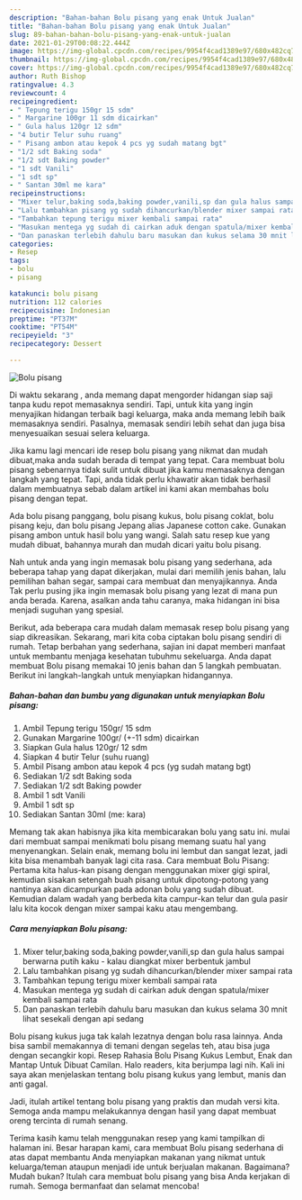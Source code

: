 ```yaml
---
description: "Bahan-bahan Bolu pisang yang enak Untuk Jualan"
title: "Bahan-bahan Bolu pisang yang enak Untuk Jualan"
slug: 89-bahan-bahan-bolu-pisang-yang-enak-untuk-jualan
date: 2021-01-29T00:08:22.444Z
image: https://img-global.cpcdn.com/recipes/9954f4cad1389e97/680x482cq70/bolu-pisang-foto-resep-utama.jpg
thumbnail: https://img-global.cpcdn.com/recipes/9954f4cad1389e97/680x482cq70/bolu-pisang-foto-resep-utama.jpg
cover: https://img-global.cpcdn.com/recipes/9954f4cad1389e97/680x482cq70/bolu-pisang-foto-resep-utama.jpg
author: Ruth Bishop
ratingvalue: 4.3
reviewcount: 4
recipeingredient:
- " Tepung terigu 150gr 15 sdm"
- " Margarine 100gr 11 sdm dicairkan"
- " Gula halus 120gr 12 sdm"
- "4 butir Telur suhu ruang"
- " Pisang ambon atau kepok 4 pcs yg sudah matang bgt"
- "1/2 sdt Baking soda"
- "1/2 sdt Baking powder"
- "1 sdt Vanili"
- "1 sdt sp"
- " Santan 30ml me kara"
recipeinstructions:
- "Mixer telur,baking soda,baking powder,vanili,sp dan gula halus sampai berwarna putih kaku kalau diangkat mixer berbentuk jambul"
- "Lalu tambahkan pisang yg sudah dihancurkan/blender mixer sampai rata"
- "Tambahkan tepung terigu mixer kembali sampai rata"
- "Masukan mentega yg sudah di cairkan aduk dengan spatula/mixer kembali sampai rata"
- "Dan panaskan terlebih dahulu baru masukan dan kukus selama 30 mnit lihat sesekali dengan api sedang"
categories:
- Resep
tags:
- bolu
- pisang

katakunci: bolu pisang 
nutrition: 112 calories
recipecuisine: Indonesian
preptime: "PT37M"
cooktime: "PT54M"
recipeyield: "3"
recipecategory: Dessert

---
```



![Bolu pisang](https://img-global.cpcdn.com/recipes/9954f4cad1389e97/680x482cq70/bolu-pisang-foto-resep-utama.jpg)

Di waktu  sekarang , anda memang dapat mengorder hidangan siap saji tanpa kudu repot memasaknya sendiri. Tapi, untuk kita yang ingin menyajikan hidangan terbaik bagi keluarga, maka anda memang lebih baik memasaknya sendiri. Pasalnya, memasak sendiri lebih sehat dan juga bisa menyesuaikan sesuai selera keluarga.

Jika kamu lagi mencari ide resep bolu pisang yang nikmat dan mudah dibuat,maka anda sudah berada di tempat yang tepat. Cara membuat bolu pisang  sebenarnya tidak sulit untuk dibuat jika kamu memasaknya dengan langkah yang tepat. Tapi, anda tidak perlu khawatir akan tidak berhasil dalam membuatnya 
sebab dalam artikel ini kami akan membahas bolu pisang dengan tepat.  

Ada bolu pisang panggang, bolu pisang kukus, bolu pisang coklat, bolu pisang keju, dan bolu pisang Jepang alias Japanese cotton cake. Gunakan pisang ambon untuk hasil bolu yang wangi. Salah satu resep kue yang mudah dibuat, bahannya murah dan mudah dicari yaitu bolu pisang.

Nah untuk anda yang ingin memasak bolu pisang yang sederhana, ada beberapa tahap yang dapat dikerjakan, mulai dari memilih jenis bahan, lalu pemilihan bahan segar, sampai cara membuat dan menyajikannya. Anda Tak perlu pusing jika ingin memasak bolu pisang yang lezat di mana pun anda berada. Karena, asalkan anda  tahu caranya, maka hidangan ini bisa menjadi suguhan yang spesial.

Berikut, ada beberapa cara mudah dalam memasak resep bolu pisang yang siap dikreasikan. Sekarang, mari kita coba ciptakan bolu pisang sendiri di rumah. Tetap berbahan yang sederhana, sajian ini dapat memberi manfaat untuk membantu menjaga kesehatan tubuhmu sekeluarga. Anda dapat membuat Bolu pisang memakai 10 jenis bahan dan 5 langkah pembuatan. Berikut ini langkah-langkah untuk menyiapkan hidangannya.

<!--inarticleads1-->

##### Bahan-bahan dan bumbu yang digunakan untuk menyiapkan Bolu pisang:

1. Ambil  Tepung terigu 150gr/ 15 sdm
1. Gunakan  Margarine 100gr/ (+-11 sdm) dicairkan
1. Siapkan  Gula halus 120gr/ 12 sdm
1. Siapkan 4 butir Telur (suhu ruang)
1. Ambil  Pisang ambon atau kepok 4 pcs (yg sudah matang bgt)
1. Sediakan 1/2 sdt Baking soda
1. Sediakan 1/2 sdt Baking powder
1. Ambil 1 sdt Vanili
1. Ambil 1 sdt sp
1. Sediakan  Santan 30ml (me: kara)


Memang tak akan habisnya jika kita membicarakan bolu yang satu ini. mulai dari membuat sampai menikmati bolu pisang memang suatu hal yang menyenangkan. Selain enak, memang bolu ini lembut dan sangat lezat, jadi kita bisa menambah banyak lagi cita rasa. Cara membuat Bolu Pisang: Pertama kita halus-kan pisang dengan menggunakan mixer gigi spiral, kemudian sisakan setengah buah pisang untuk dipotong-potong yang nantinya akan dicampurkan pada adonan bolu yang sudah dibuat. Kemudian dalam wadah yang berbeda kita campur-kan telur dan gula pasir lalu kita kocok dengan mixer sampai kaku atau mengembang. 

<!--inarticleads2-->

##### Cara menyiapkan Bolu pisang:

1. Mixer telur,baking soda,baking powder,vanili,sp dan gula halus sampai berwarna putih kaku - kalau diangkat mixer berbentuk jambul
1. Lalu tambahkan pisang yg sudah dihancurkan/blender mixer sampai rata
1. Tambahkan tepung terigu mixer kembali sampai rata
1. Masukan mentega yg sudah di cairkan aduk dengan spatula/mixer kembali sampai rata
1. Dan panaskan terlebih dahulu baru masukan dan kukus selama 30 mnit lihat sesekali dengan api sedang


Bolu pisang kukus juga tak kalah lezatnya dengan bolu rasa lainnya. Anda bisa sambil memakannya di temani dengan segelas teh, atau bisa juga dengan secangkir kopi. Resep Rahasia Bolu Pisang Kukus Lembut, Enak dan Mantap Untuk Dibuat Camilan. Halo readers, kita berjumpa lagi nih. Kali ini saya akan menjelaskan tentang bolu pisang kukus yang lembut, manis dan anti gagal. 

Jadi, itulah artikel tentang  bolu pisang  yang praktis dan mudah versi kita. Semoga anda mampu melakukannya dengan hasil yang dapat membuat oreng tercinta di rumah senang. 

Terima kasih kamu telah menggunakan resep yang kami tampilkan di halaman ini. Besar harapan kami, cara membuat  Bolu pisang sederhana di atas dapat membantu Anda menyiapkan makanan yang nikmat untuk keluarga/teman ataupun menjadi ide untuk berjualan makanan. Bagaimana? Mudah bukan? Itulah cara membuat bolu pisang yang bisa Anda kerjakan di rumah. Semoga bermanfaat dan selamat mencoba!

